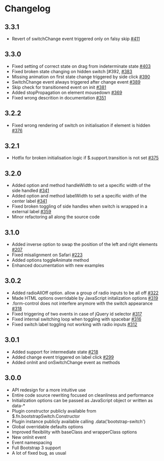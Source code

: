 # Changelog

## 3.3.1

- Revert of switchChange event triggered only on falsy skip [#411](https://github.com/nostalgiaz/bootstrap-switch/issues/411)

## 3.3.0 

- Fixed setting of correct state on drag from indeterminate state [#403](https://github.com/nostalgiaz/bootstrap-switch/issues/403)
- Fixed broken state changing on hidden switch [#392, [#383](https://github.com/nostalgiaz/bootstrap-switch/issues/383)
- Missing animation on first state change triggered by side click [#390](https://github.com/nostalgiaz/bootstrap-switch/issues/390)
- SwitchChange event always triggered after change event [#389](https://github.com/nostalgiaz/bootstrap-switch/issues/389)
- Skip check for transitionend event on init [#381](https://github.com/nostalgiaz/bootstrap-switch/issues/381)
- Added stopPropagation on element mousedown [#369](https://github.com/nostalgiaz/bootstrap-switch/issues/369)
- Fixed wrong descrition in documentation [#351](https://github.com/nostalgiaz/bootstrap-switch/issues/351)

## 3.2.2

- Fixed wrong rendering of switch on initialisation if element is hidden [#376](https://github.com/nostalgiaz/bootstrap-switch/issues/376)

## 3.2.1

- Hotfix for broken initialisation logic if $.support.transition is not set [#375](https://github.com/nostalgiaz/bootstrap-switch/issues/375)

## 3.2.0

- Added option and method handleWidth to set a specific width of the side handled [#341](https://github.com/nostalgiaz/bootstrap-switch/issues/341)
- Added option and method labelWidth to set a specific width of the center label [#341](https://github.com/nostalgiaz/bootstrap-switch/issues/341)
- Fixed broken toggling of side handles when switch is wrapped in a external label [#359](https://github.com/nostalgiaz/bootstrap-switch/issues/359)
- Minor refactoring all along the source code

## 3.1.0

- Added inverse option to swap the position of the left and right elements [#207](https://github.com/nostalgiaz/bootstrap-switch/issues/207)
- Fixed misalignment on Safari [#223](https://github.com/nostalgiaz/bootstrap-switch/issues/223)
- Added options toggleAnimate method
- Enhanced documentation with new examples

## 3.0.2

- Added radioAllOff option. allow a group of radio inputs to be all off [#322](https://github.com/nostalgiaz/bootstrap-switch/issues/322)
- Made HTML options overridable by JavaScript initalization options [#319](https://github.com/nostalgiaz/bootstrap-switch/issues/319)
- .form-control does not interfere anymore with the switch appearance [#318](https://github.com/nostalgiaz/bootstrap-switch/issues/318)
- Fixed triggering of two events in case of jQuery id selector [#317](https://github.com/nostalgiaz/bootstrap-switch/issues/317)
- Fixed internal switching loop when toggling with spacebar [#316](https://github.com/nostalgiaz/bootstrap-switch/issues/316)
- Fixed switch label toggling not working with radio inputs [#312](https://github.com/nostalgiaz/bootstrap-switch/issues/312)

## 3.0.1

- Added support for intermediate state [#218](https://github.com/nostalgiaz/bootstrap-switch/issues/218)
- Added change event triggered on label click [#299](https://github.com/nostalgiaz/bootstrap-switch/issues/299)
- Added onInit and onSwitchChange event as methods

## 3.0.0

- API redesign for a more intuitive use
- Entire code source rewriting focused on cleanliness and performance
- Initialization options can be passed as JavaScript object or written as data-*
- Plugin constructor publicly available from $.fn.bootstrapSwitch.Constructor
- Plugin instance publicly available calling .data('bootstrap-switch')
- Global overridable defaults options
- Improved flexibility with baseClass and wrapperClass options
- New onInit event
- Event namespacing
- Full Bootstrap 3 support
- A lot of fixed bug, as usual
